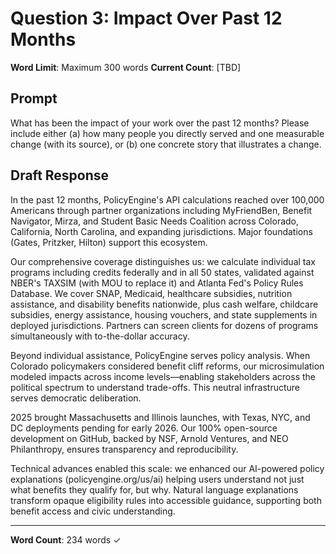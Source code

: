 # Question 3: Impact Over Past 12 Months

**Word Limit**: Maximum 300 words
**Current Count**: [TBD]

## Prompt
What has been the impact of your work over the past 12 months? Please include either (a) how many people you directly served and one measurable change (with its source), or (b) one concrete story that illustrates a change.

## Draft Response

In the past 12 months, PolicyEngine's API calculations reached over 100,000 Americans through partner organizations including MyFriendBen, Benefit Navigator, Mirza, and Student Basic Needs Coalition across Colorado, California, North Carolina, and expanding jurisdictions. Major foundations (Gates, Pritzker, Hilton) support this ecosystem.

Our comprehensive coverage distinguishes us: we calculate individual tax programs including credits federally and in all 50 states, validated against NBER's TAXSIM (with MOU to replace it) and Atlanta Fed's Policy Rules Database. We cover SNAP, Medicaid, healthcare subsidies, nutrition assistance, and disability benefits nationwide, plus cash welfare, childcare subsidies, energy assistance, housing vouchers, and state supplements in deployed jurisdictions. Partners can screen clients for dozens of programs simultaneously with to-the-dollar accuracy.

Beyond individual assistance, PolicyEngine serves policy analysis. When Colorado policymakers considered benefit cliff reforms, our microsimulation modeled impacts across income levels—enabling stakeholders across the political spectrum to understand trade-offs. This neutral infrastructure serves democratic deliberation.

2025 brought Massachusetts and Illinois launches, with Texas, NYC, and DC deployments pending for early 2026. Our 100% open-source development on GitHub, backed by NSF, Arnold Ventures, and NEO Philanthropy, ensures transparency and reproducibility.

Technical advances enabled this scale: we enhanced our AI-powered policy explanations (policyengine.org/us/ai) helping users understand not just what benefits they qualify for, but why. Natural language explanations transform opaque eligibility rules into accessible guidance, supporting both benefit access and civic understanding.

---

**Word Count**: 234 words ✓

